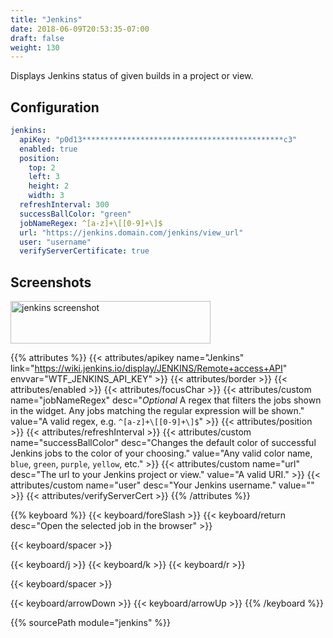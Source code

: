 ```yaml
---
title: "Jenkins"
date: 2018-06-09T20:53:35-07:00
draft: false
weight: 130
---
```


Displays Jenkins status of given builds in a project or view.

## Configuration

```yaml
jenkins:
  apiKey: "p0d13*********************************************c3"
  enabled: true
  position:
    top: 2
    left: 3
    height: 2
    width: 3
  refreshInterval: 300
  successBallColor: "green"
  jobNameRegex: ^[a-z]+\[[0-9]+\]$
  url: "https://jenkins.domain.com/jenkins/view_url"
  user: "username"
  verifyServerCertificate: true
```

## Screenshots

<img class="screenshot" src="/imgs/modules/jenkins.png" alt="jenkins screenshot" width="320" height="68" />

{{% attributes %}}
  {{< attributes/apikey name="Jenkins" link="https://wiki.jenkins.io/display/JENKINS/Remote+access+API" envvar="WTF_JENKINS_API_KEY" >}}
  {{< attributes/border >}}
  {{< attributes/enabled >}}
  {{< attributes/focusChar >}}
  {{< attributes/custom name="jobNameRegex" desc="_Optional_ A regex that filters the jobs shown in the widget. Any jobs matching the regular expression will be shown." value="A valid regex, e.g. `^[a-z]+\[[0-9]+\]$`" >}}
  {{< attributes/position >}}
  {{< attributes/refreshInterval >}}
  {{< attributes/custom name="successBallColor" desc="Changes the default color of successful Jenkins jobs to the color of your choosing." value="Any valid color name, `blue`, `green`, `purple`, `yellow`, etc." >}}
  {{< attributes/custom name="url" desc="The url to your Jenkins project or view." value="A valid URI." >}}
  {{< attributes/custom name="user" desc="Your Jenkins username." value="" >}}
  {{< attributes/verifyServerCert >}}
{{% /attributes %}}

{{% keyboard %}}
  {{< keyboard/foreSlash >}}
  {{< keyboard/return desc="Open the selected job in the browser" >}}

  {{< keyboard/spacer >}}

  {{< keyboard/j >}}
  {{< keyboard/k >}}
  {{< keyboard/r >}}

  {{< keyboard/spacer >}}

  {{< keyboard/arrowDown >}}
  {{< keyboard/arrowUp >}}
{{% /keyboard %}}

{{% sourcePath module="jenkins" %}}